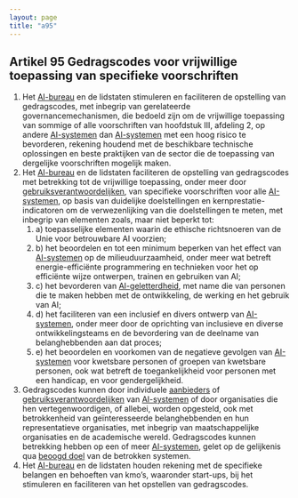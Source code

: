 ```yaml
---
layout: page
title: "a95"
---
```


## Artikel 95 Gedragscodes voor vrijwillige toepassing van specifieke voorschriften

1. Het [AI-bureau](a3.md#^aibur) en de lidstaten stimuleren en faciliteren de opstelling van gedragscodes, met inbegrip van gerelateerde governancemechanismen, die bedoeld zijn om de vrijwillige toepassing van sommige of alle voorschriften van hoofdstuk III, afdeling 2, op andere [AI-systemen](a3.md#^ai-systeem) dan [AI-systemen](a3.md#^ai-systeem) met een hoog risico te bevorderen, rekening houdend met de beschikbare technische oplossingen en beste praktijken van de sector die de toepassing van dergelijke voorschriften mogelijk maken.
2. Het [AI-bureau](a3.md#^aibur) en de lidstaten faciliteren de opstelling van gedragscodes met betrekking tot de vrijwillige toepassing, onder meer door [gebruiksverantwoordelijken](a3.md#^gebruiksverantwoordelijke), van specifieke voorschriften voor alle [AI-systemen](a3.md#^ai-systeem), op basis van duidelijke doelstellingen en kernprestatie-indicatoren om de verwezenlijking van die doelstellingen te meten, met inbegrip van elementen zoals, maar niet beperkt tot:
	1. a) toepasselijke elementen waarin de ethische richtsnoeren van de Unie voor betrouwbare AI voorzien;
	2. b) het beoordelen en tot een minimum beperken van het effect van [AI-systemen](a3.md#^ai-systeem) op de milieuduurzaamheid, onder meer wat betreft energie-efficiënte programmering en technieken voor het op efficiënte wijze ontwerpen, trainen en gebruiken van AI;
	3. c) het bevorderen van [AI-geletterdheid](a3.md#^aigell), met name die van personen die te maken hebben met de ontwikkeling, de werking en het gebruik van AI;
	4. d) het faciliteren van een inclusief en divers ontwerp van [AI-systemen](a3.md#^ai-systeem), onder meer door de oprichting van inclusieve en diverse ontwikkelingsteams en de bevordering van de deelname van belanghebbenden aan dat proces;
	5. e) het beoordelen en voorkomen van de negatieve gevolgen van [AI-systemen](a3.md#^ai-systeem) voor kwetsbare personen of groepen van kwetsbare personen, ook wat betreft de toegankelijkheid voor personen met een handicap, en voor gendergelijkheid.
3. Gedragscodes kunnen door individuele [aanbieders](a3.md#^aanbieder) of [gebruiksverantwoordelijken](a3.md#^gebruiksverantwoordelijke) van [AI-systemen](a3.md#^ai-systeem) of door organisaties die hen vertegenwoordigen, of allebei, worden opgesteld, ook met betrokkenheid van geïnteresseerde belanghebbenden en hun representatieve organisaties, met inbegrip van maatschappelijke organisaties en de academische wereld. Gedragscodes kunnen betrekking hebben op een of meer [AI-systemen](a3.md#^ai-systeem), gelet op de gelijkenis qua [beoogd doel](a3.md#^bedoel) van de betrokken systemen.
4. Het [AI-bureau](a3.md#^aibur) en de lidstaten houden rekening met de specifieke belangen en behoeften van kmo’s, waaronder start-ups, bij het stimuleren en faciliteren van het opstellen van gedragscodes.